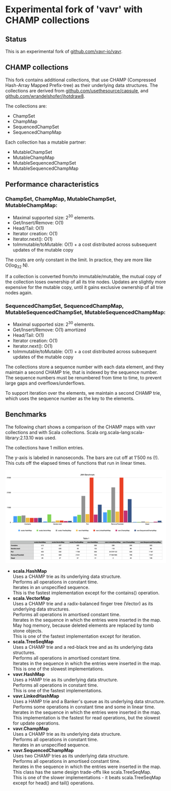 # Experimental fork of 'vavr' with CHAMP collections

## Status

This is an experimental fork of [github.com/vavr-io/vavr](https://github.com/vavr-io/vavr).

## CHAMP collections

This fork contains additional collections, that use
CHAMP (Compressed Hash-Array Mapped Prefix-tree) as their underlying data structures.
The collections are derived from [github.com/usethesource/capsule](https://github.com/usethesource/capsule),
and [github.com/wrandelshofer/jhotdraw8](https://github.com/wrandelshofer/jhotdraw8).

The collections are:

* ChampSet
* ChampMap
* SequencedChampSet
* SequencedChampMap

Each collection has a mutable partner:

* MutableChampSet
* MutableChampMap
* MutableSequencedChampSet
* MutableSequencedChampMap

## Performance characteristics

### ChampSet, ChampMap, MutableChampSet, MutableChampMap:

* Maximal supported size: 2<sup>30</sup> elements.
* Get/Insert/Remove: O(1)
* Head/Tail: O(1)
* Iterator creation: O(1)
* Iterator.next(): O(1)
* toImmutable/toMutable: O(1) + a cost distributed across subsequent updates of the mutable copy

The costs are only constant in the limit. In practice, they are more like
O(log<sub>32</sub> N).

If a collection is converted from/to immutable/mutable, the mutual copy
of the collection loses ownership of all its trie nodes. Updates are slightly
more expensive for the mutable copy, until it gains exclusive ownership of all trie
nodes again.

### SequencedChampSet, SequencedChampMap, MutableSequencedChampSet, MutableSequencedChampMap:

* Maximal supported size: 2<sup>30</sup> elements.
* Get/Insert/Remove: O(1) amortized
* Head/Tail: O(1)
* Iterator creation: O(1)
* Iterator.next(): O(1)
* toImmutable/toMutable: O(1) + a cost distributed across subsequent updates of the mutable copy

The collections store a sequence number with each data element, and they maintain
a second CHAMP trie, that is indexed by the sequence number.
The sequence numbers must be renumbered from time to time, to prevent
large gaps and overflows/underflows.

To support iteration over the elements, we maintain a second CHAMP trie, which
uses the sequence number as the key to the elements.


## Benchmarks

The following chart shows a comparison of the CHAMP maps with vavr collections
and with Scala collections. Scala org.scala-lang:scala-library:2.13.10 was used.

The collections have 1 million entries.

The y-axis is labeled in nanoseconds. The bars are cut off at 1'500 ns (!).
This cuts off the elapsed times of functions that run in linear times.

![](BenchmarkChart.png)

* **scala.HashMap**<br>
  Uses a CHAMP trie as its underlying data structure.<br>
  Performs all operations in constant time.<br>
  Iterates in an unspecified sequence.<br>
  This is the fastest implementation except for the contains() operation.
* **scala.VectorMap** <br>
  Uses a CHAMP trie and a radix-balanced finger tree (Vector) as its
  underlying data structures.<br>
  Performs all operations in amortised constant time.<br>
  Iterates in the sequence in which the entries were inserted in the map.<br>
  May hog memory, because deleted elements are replaced by tomb stone objects.<br>
  This is one of the fastest implementation except for iteration.
* **scala.TreeSeqMap** <br>
  Uses a CHAMP trie and a red-black tree and as its underlying data structures.<br>
  Performs all operations in amortised constant time.<br>
  Iterates in the sequence in which the entries were inserted in the map.<br>
  This is one of the slowest implementations.
* **vavr.HashMap**<br>
  Uses a HAMP trie as its underlying data structure.<br>
  Performs all operations in constant time.<br>
  This is one of the fastest implementations.
* **vavr.LinkedHashMap** <br>
  Uses a HAMP trie and a Banker's queue as its underlying data structure.<br>
  Performs some operations in constant time and some in linear time.<br>
  Iterates in the sequence in which the entries were inserted in the map.<br>
  This implementation is the fastest for read operations, but the
  slowest for update operations.
* **vavr.ChampMap** <br>
  Uses a CHAMP trie as its underlying data structure.<br>
  Performs all operations in constant time.<br>
  Iterates in an unspecified sequence.<br>
* **vavr.SequencedChampMap**<br>
  Uses two CHAMP tries as its underlying data structure.<br>
  Performs all operations in amortised constant time.<br>
  Iterates in the sequence in which the entries were inserted in the map.<br>
  This class has the same design trade-offs like scala.TreeSeqMap.<br>
  This is one of the slower implementations - it beats scala.TreeSeqMap
  except for head() and tail() operations.
 

